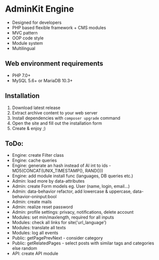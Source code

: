 # AdminKit Engine
* Designed for developers
* PHP based flexible framework + CMS modules
* MVC pattern
* OOP code style
* Module system
* Multilingual

## Web environment requirements
* PHP 7.0+
* MySQL 5.6+ or MariaDB 10.3+

## Installation
1. Download latest release
2. Extract archive content to your web server
3. Install dependencies with `composer upgrade` command
4. Open the site and fill out the installation form
5. Create & enjoy ;)

## ToDo:
* Engine: create Filter class
* Engine: cache queries
* Engine: generate an hash instead of AI int to ids - MD5(CONCAT(UNIX_TIMESTAMP(), RAND()))
* Engine: add module install func (languages, DB queries etc.)
* Admin: load more by data-attributes
* Admin: create Form models eg. User (name, login, email...)
* Admin: data-behavior refactor, add lowercase & uppercase, data-behavior-oninput:bool
* Admin: create mails
* Admin: realize reset password
* Admin: profile settings: privacy, notifications, delete account
* Modules: set min/maxlength, required for all inputs
* Modules: check all links for site('url_language')
* Modules: translate all texts
* Modules: log all events
* Public: getPagePrevNext - consider category
* Public: getRelatedPages - select posts with similar tags and categories else random
* API: create API module
